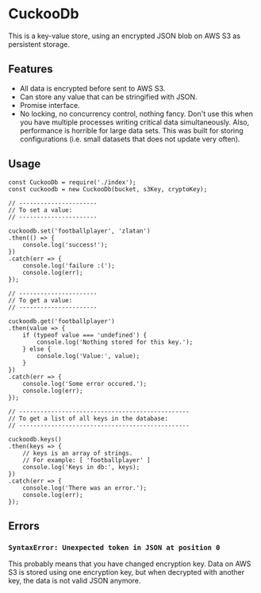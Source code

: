 CuckooDb
========

This is a key-value store, using an encrypted JSON blob on AWS S3 as
persistent storage.

Features
--------

* All data is encrypted before sent to AWS S3.
* Can store any value that can be stringified with JSON.
* Promise interface.
* No locking, no concurrency control, nothing fancy. Don't use this when you
  have multiple processes writing critical data simultaneously. Also,
  performance is horrible for large data sets. This was built for storing
  configurations (i.e. small datasets that does not update very often).

Usage
-----

```
const CuckooDb = require('./index');
const cuckoodb = new CuckooDb(bucket, s3Key, cryptoKey);

// ----------------------
// To set a value:
// ----------------------

cuckoodb.set('footballplayer', 'zlatan')
.then(() => {
	console.log('success!');
})
.catch(err => {
	console.log('failure :(');
	console.log(err);
});

// ----------------------
// To get a value:
// ----------------------

cuckoodb.get('footballplayer')
.then(value => {
	if (typeof value === 'undefined') {
		console.log('Nothing stored for this key.');
	} else {
		console.log('Value:', value);
	}
})
.catch(err => {
	console.log('Some error occured.');
	console.log(err);
});

// ------------------------------------------------
// To get a list of all keys in the database:
// ------------------------------------------------

cuckoodb.keys()
.then(keys => {
	// keys is an array of strings.
	// For example: [ 'footballplayer' ]
	console.log('Keys in db:', keys);
})
.catch(err => {
	console.log('There was an error.');
	console.log(err);
});
```

Errors
------

### `SyntaxError: Unexpected token in JSON at position 0`

This probably means that you have changed encryption key. Data on AWS S3 is
stored using one encryption key, but when decrypted with another key, the data
is not valid JSON anymore.


